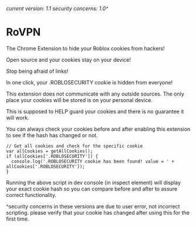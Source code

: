 *current version: 1.1*
*security concerns: 1.0^*

# RoVPN
The Chrome Extension to hide your Roblox cookies from hackers!

Open source and your cookies stay on your device!

Stop being afraid of links!

In one click, your .ROBLOSECURITY cookie is hidden from everyone!

This extension does not communicate with any outside sources. The only place your cookies will be stored is on your personal device.

This is supposed to HELP guard your cookies and there is no guarantee it will work.

You can always check your cookies before and after enabling this extension to see if the hash has changed or not.

    // Get all cookies and check for the specific cookie
    var allCookies = getAllCookies();
    if (allCookies['.ROBLOSECURITY']) {
      console.log('.ROBLOSECURITY cookie has been found! value = ' + allCookies['.ROBLOSECURITY']);
    }

Running the above script in dev console (in inspect element) will display your exact cookie hash so you can compare before and after to assure correct functionality.

^security concerns in these versions are due to user error, not incorrect scripting. please verify that your cookie has changed after using this for the first time.
